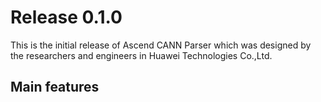 # Release 0.1.0

This is the initial release of Ascend CANN Parser which was designed by the researchers and engineers in Huawei Technologies Co.,Ltd. 

## Main features